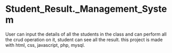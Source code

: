 # Student_Result._Management_System
User can input the details of all the students in the class and can perform all the crud operation on it, student can see all the result.
this project is made with html, css, javascript, php, mysql.
